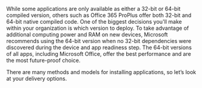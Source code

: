 
While some applications are only available as either a 32-bit or 64-bit compiled version, others such as Office 365 ProPlus offer both 32-bit and 64-bit native compiled code. One of the biggest decisions you'll make within your organization is which version to deploy. To take advantage of additional computing power and RAM on new devices, Microsoft recommends using the 64-bit version when no 32-bit dependencies were discovered during the device and app readiness step. The 64-bit versions of all apps, including Microsoft Office, offer the best performance and are the most future-proof choice. 

There are many methods and models for installing applications, so let’s look at your delivery options.